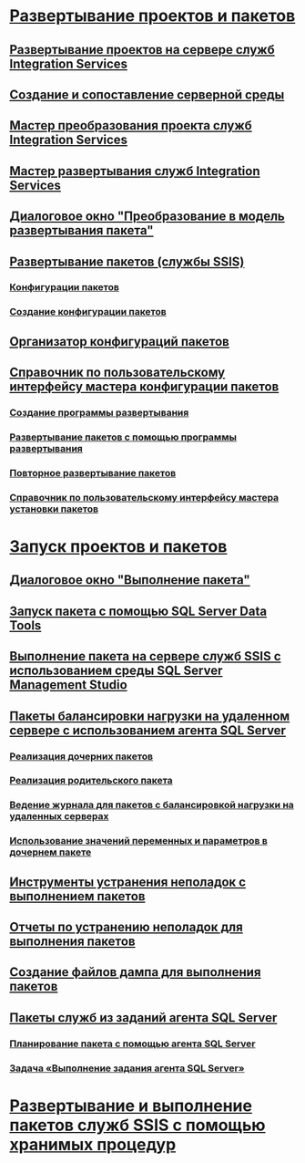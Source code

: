 # [Развертывание проектов и пакетов](deploy-integration-services-ssis-projects-and-packages.md)
## [Развертывание проектов на сервере служб Integration Services](../deploy-projects-to-integration-services-server.md)
## [Создание и сопоставление серверной среды](../create-and-map-a-server-environment.md)
## [Мастер преобразования проекта служб Integration Services](../integration-services-project-conversion-wizard.md)
## [Мастер развертывания служб Integration Services](../integration-services-deployment-wizard.md)
## [Диалоговое окно "Преобразование в модель развертывания пакета"](../convert-to-package-deployment-model-dialog-box.md)
## [Развертывание пакетов (службы SSIS)](legacy-package-deployment-ssis.md)
### [Конфигурации пакетов](../package-configurations.md)
### [Создание конфигурации пакетов](../create-package-configurations.md)
## [Организатор конфигураций пакетов](../package-configurations-organizer.md)
## [Справочник по пользовательскому интерфейсу мастера конфигурации пакетов](../package-configuration-wizard-ui-reference.md)
### [Создание программы развертывания](../create-a-deployment-utility.md)
### [Развертывание пакетов с помощью программы развертывания](../deploy-packages-by-using-the-deployment-utility.md)
### [Повторное развертывание пакетов](../redeployment-of-packages.md)
### [Справочник по пользовательскому интерфейсу мастера установки пакетов](../package-installation-wizard-ui-reference.md)
# [Запуск проектов и пакетов](run-integration-services-ssis-packages.md)
## [Диалоговое окно "Выполнение пакета"](../execute-package-dialog-box.md)
## [Запуск пакета с помощью SQL Server Data Tools](../run-a-package-in-sql-server-data-tools.md)
## [Выполнение пакета на сервере служб SSIS с использованием среды SQL Server Management Studio](../run-a-package-on-the-ssis-server-using-sql-server-management-studio.md)
## [Пакеты балансировки нагрузки на удаленном сервере с использованием агента SQL Server](load-balancing-packages-on-remote-servers-by-using-sql-server-agent.md)
### [Реализация дочерних пакетов](../implementation-of-child-packages.md)
### [Реализация родительского пакета](../implementation-of-the-parent-package.md)
### [Ведение журнала для пакетов с балансировкой нагрузки на удаленных серверах](../logging-for-load-balanced-packages-on-remote-servers.md)
### [Использование значений переменных и параметров в дочернем пакете](../use-the-values-of-variables-and-parameters-in-a-child-package.md)
## [Инструменты устранения неполадок с выполнением пакетов](../troubleshooting/troubleshooting-tools-for-package-execution.md)
## [Отчеты по устранению неполадок для выполнения пакетов](../troubleshooting/troubleshooting-reports-for-package-execution.md)
## [Создание файлов дампа для выполнения пакетов](../troubleshooting/generating-dump-files-for-package-execution.md)
## [Пакеты служб из заданий агента SQL Server](sql-server-agent-jobs-for-packages.md)
### [Планирование пакета с помощью агента SQL Server](../schedule-a-package-by-using-sql-server-agent.md)
### [Задача «Выполнение задания агента SQL Server»](../control-flow/execute-sql-server-agent-job-task.md)
# [Развертывание и выполнение пакетов служб SSIS с помощью хранимых процедур](../deploy-and-execute-ssis-packages-using-stored-procedures.md)
